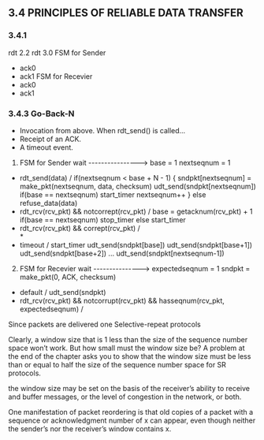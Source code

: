 ## 3.4 PRINCIPLES OF RELIABLE DATA TRANSFER
### 3.4.1 

rdt 2.2
rdt 3.0
FSM for Sender
  + ack0
  + ack1
FSM for Recevier
  + ack0
  + ack1

### 3.4.3 Go-Back-N

+ Invocation from above. When rdt_send() is called...
+ Receipt of an ACK.
+ A timeout event.

1. FSM for Sender wait
  ---------------->
  base = 1
  nextseqnum = 1

  + rdt_send(data) /
    if(nextseqnum < base + N - 1) {
      sndpkt[nextseqnum] = make_pkt(nextseqnum, data, checksum)
      udt_send(sndpkt[nextseqnum])
      if(base == nextseqnum)
        start_timer
      nextseqnum++
    }
    else
      refuse_data(data)
  + rdt_rcv(rcv_pkt) && notcorrept(rcv_pkt) /
    base = getacknum(rcv_pkt) + 1
    if(base == nextseqnum)
      stop_timer
    else
      start_timer
  + rdt_rcv(rcv_pkt) && corrept(rcv_pkt) /  
    *
  + timeout /
    start_timer
    udt_send(sndpkt[base])
    udt_send(sndpkt[base+1])
    udt_send(sndpkt[base+2])
    ...
    udt_send(sndpkt[nextseqnum-1])
2. FSM for Recevier wait
  --------------->
  expectedseqnum = 1
  sndpkt = make_pkt(0, ACK, checksum)

  + default /
    udt_send(sndpkt)
  + rdt_rcv(rcv_pkt) && notcorrupt(rcv_pkt) && hasseqnum(rcv_pkt, expectedseqnum) /


Since packets are delivered one 
Selective-repeat protocols 


Clearly, a window size that is 1 less than the size of the sequence number space
won’t work. But how small must the window size be? A problem at the end of the
chapter asks you to show that the window size must be less than or equal to half the
size of the sequence number space for SR protocols.

the window size may be set on the basis of
the receiver’s ability to receive and buffer messages, or the level of congestion in
the network, or both.


One manifestation of packet reordering is that old copies of a packet with a sequence or acknowledgment number of x can appear, even though neither the sender’s nor the receiver’s window contains x.